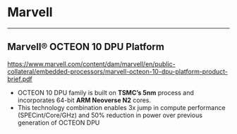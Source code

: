 # Marvell

--- 
## Marvell® OCTEON 10 DPU Platform  
https://www.marvell.com/content/dam/marvell/en/public-collateral/embedded-processors/marvell-octeon-10-dpu-platform-product-brief.pdf

* OCTEON 10 DPU family is built on **TSMC’s 5nm** process and incorporates 64-bit **ARM Neoverse N2** cores.
* This technology combination enables 3x jump in compute performance (SPECint/Core/GHz) and 50% reduction in power over previous generation of OCTEON DPU
